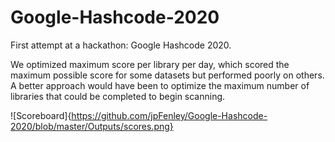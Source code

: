 # Google-Hashcode-2020
First attempt at a hackathon: Google Hashcode 2020.

We optimized maximum score per library per day, which scored the maximum possible score for some datasets but 
performed poorly on others. A better approach would have been to optimize the maximum number of libraries that
could be completed to begin scanning.

![Scoreboard]{https://github.com/jpFenley/Google-Hashcode-2020/blob/master/Outputs/scores.png}
